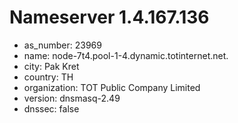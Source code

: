 # Nameserver 1.4.167.136

* as_number: 23969
* name: node-7t4.pool-1-4.dynamic.totinternet.net.
* city: Pak Kret
* country: TH
* organization: TOT Public Company Limited
* version: dnsmasq-2.49
* dnssec: false
